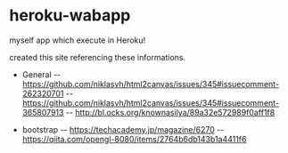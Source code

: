 # heroku-wabapp
myself app which execute in Heroku!

created this site referencing these informations.

- General
-- https://github.com/niklasvh/html2canvas/issues/345#issuecomment-262320701
-- https://github.com/niklasvh/html2canvas/issues/345#issuecomment-365807913
-- http://bl.ocks.org/knownasilya/89a32e572989f0aff1f8

- bootstrap
-- https://techacademy.jp/magazine/6270
-- https://qiita.com/opengl-8080/items/2764b6db143b1a4411f6

